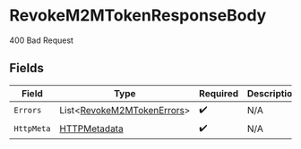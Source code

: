 # RevokeM2MTokenResponseBody

400 Bad Request


## Fields

| Field                                                                     | Type                                                                      | Required                                                                  | Description                                                               |
| ------------------------------------------------------------------------- | ------------------------------------------------------------------------- | ------------------------------------------------------------------------- | ------------------------------------------------------------------------- |
| `Errors`                                                                  | List<[RevokeM2MTokenErrors](../../Models/Errors/RevokeM2MTokenErrors.md)> | :heavy_check_mark:                                                        | N/A                                                                       |
| `HttpMeta`                                                                | [HTTPMetadata](../../Models/Components/HTTPMetadata.md)                   | :heavy_check_mark:                                                        | N/A                                                                       |